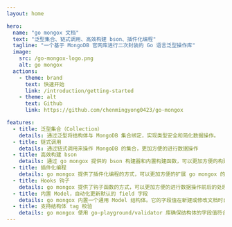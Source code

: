 ```yaml
---
layout: home

hero:
  name: "go mongox 文档"
  text: "泛型集合、链式调用、高效构建 bson、插件化编程"
  tagline: "一个基于 MongoDB 官网库进行二次封装的 Go 语言泛型操作库"
  image:
    src: /go-mongox-logo.png
    alt: go mongox
  actions:
    - theme: brand
      text: 快速开始
      link: /introduction/getting-started
    - theme: alt
      text: Github
      link: https://github.com/chenmingyong0423/go-mongox

features:
  - title: 泛型集合（Collection）
    details: 通过泛型将结构体与 MongoDB 集合绑定，实现类型安全和简化数据操作。
  - title: 链式调用
    details: 通过链式调用来操作 MongoDB 的集合，更加方便的进行数据操作
  - title: 高效构建 bson
    details: 通过 go mongox 提供的 bson 构建器和内置构建函数，可以更加方便的构建 bson
  - title: 插件化编程
    details: go mongox 提供了插件化编程的方式，可以更加方便的扩展 go mongox 的功能
  - title: Hooks 钩子
    details: go mongox 提供了钩子函数的方式，可以更加方便的进行数据操作前后的处理
  - title: 内置 Model，自动化更新默认的 field 字段
    details: go mongox 内置一个通用 Model 结构体。它的字段值在新建或修改文档时自动更新。
  - title: 支持结构体 tag 校验
    details: go mongox 使用 go-playground/validator 库确保结构体的字段值符合预定义的校验规则。
---
```



